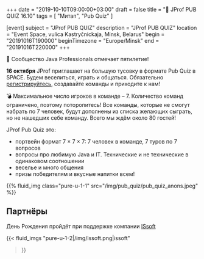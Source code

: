 +++
date = "2019-10-10T09:00:00+03:00"
draft = false
title = "🎉 JProf PUB QUIZ 16.10"
tags = [
    "Митап",
    "Pub Quiz"
]

[event]
subject = "JProf PUB QUIZ"
description = "JProf PUB QUIZ"
location = "Event Space, vulica Kastryčnickaja, Minsk, Belarus"
begin = "20191016T190000"
beginTimezone = "Europe/Minsk"
end = "20191016T220000"
+++

🎉 Сообщество Java Professionals отмечает пятилетие!

**16 октября** JProf приглашает на большую тусовку в формате Pub Quiz в SPACE.
Будем веселиться, играть и общаться. 
Обязательно [регистрируйтесь](https://forms.gle/QHjaK1gDbp3M7fxq5), создавайте команды и приходите к нам! 

💣 Максимальное число игроков в команде – 7.
Количество команд ограничено, поэтому поторопитесь! 
Все команды, которые не смогут набрать по 7 человек, будут дополнены из списка желающих сыграть, но не нашедших себе команду. Всего мы ждём около 80 гостей!

JProf Pub Quiz это:
* портвейн формат 7 × 7 × 7: 7 человек в команде, 7 туров по 7 вопросов
* вопросы про любимую Java и IT. Технические и не технические в одинаковом соотношении
* веселье и много общения
* призы победителям и вкусные напитки всем!


<div class="post_photos">
{{% fluid_img class="pure-u-1-1" src="/img/pub_quiz/pub_quiz_anons.jpeg" %}}
</div>

<!--more-->

## Партнёры

День Рождения пройдёт при поддержке компании [ISsoft](http://www.issoft.by)

{{< fluid_imgs
  "pure-u-1-2|/img/issoft.png|issoft"
>}}
